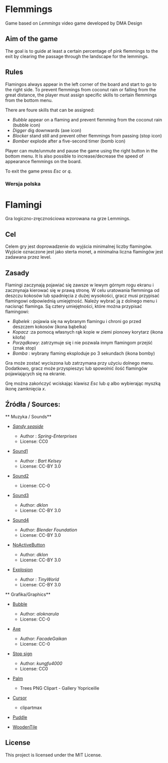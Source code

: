 #  Flemmings
Game based on _Lemmings_ video game developed by DMA Design 

## Aim of the game
The goal is to guide at least a certain percentage of pink flemmings to the exit by clearing the passage through the landscape for the lemmings.
 
## Rules

Flamingos always appear in the left corner of the board and start to go to the right side. To prevent flemmings from coconut rain or falling from the great distance, the player must assign specific skills to certain flemmings from the bottom menu.

There are foure skills that can be assigned:

* _Bubble_  appear on a flaming and prevent flemming from the coconut rain (bubble icon)
* _Digger_ dig downwards (axe icon)
* _Blocker_ stand still and prevent other flemmings from passing (stop icon)
* _Bomber_ explode after a five-second timer (bomb icon)

Player can mute/unmute and pause the game using the right button in the bottom menu. It Is also possible to increase/decrease the speed of appearance flemmings on the board.

To exit the game press  _Esc_ or _q_.

### Wersja polska

#  Flamingi

Gra logiczno-zręcznościowa wzorowana na grze Lemmings.

## Cel
Celem gry jest doprowadzenie do wyjścia minimalnej liczby flamingów. Wyjście oznaczone jest jako sterta monet, a minimalna liczna flamingów jest zadawana przez level. 

## Zasady 

Flamingi zaczynają pojawiać się zawsze w lewym górnym rogu ekranu i zacznynaja kierować się w prawą stronę. 
W celu uratowania flemminga od deszczu kokosów lub spadnięcia z dużej wysokości, gracz musi przypisać flamingowi odpowiednią umiejętność. Należy wybrać ją z dolnego menu i nacisnąć flaminga.
Są cztery umiejętności, które można przypisać flamingowi:

* _Bąbelek_ :  pojawia się na wybranym flamingu i chroni go przed deszczem kokosów (ikona bąbelka)
* _Kopacz_ :za pomocą własnych rąk kopie w ziemi pionowy korytarz (ikona kilofa)
* _Porządkowy_: zatrzymuje się i nie pozwala innym flamingom przejść (znak stop)
* _Bomba_ : wybrany flaming eksploduje po 3 sekundach (ikona bomby)

Gra może zostać wyciszona lub zatrzymana przy użyciu dolnego menu. Dodatkowo, gracz może przyspieszyc lub spowolnić ilość flamingów pojawiających się na ekranie.
    
Grę można zakończyć wciskając klawisz _Esc_ lub _q_ albo wybierając myszką ikonę zamknięcia _x_.      

## Źródła / Sources: 

** Muzyka / Sounds**

* [_Sandy seaside_ ](https://opengameart.org/content/sandy-seaside-2)    
  * Author : _Spring-Enterprises_   
  * License: CC0    

* [Sound1](https://opengameart.org/content/spell-3)  
  * Author : _Bart Kelsey_  
  * License: CC-BY 3.0  
  
* [Sound2](https://opengameart.org/content/menu-choice)  
  * License: CC-0
  
* [Sound3](https://opengameart.org/content/laser-fire)  
  * Author: _dklon_
  * License: CC-BY 3.0
  
* [Sound4](https://opengameart.org/content/cork)  
  * Author: _Blender Foundation_
  * License: CC-BY 3.0
  
* [NoActiveButton](https://opengameart.org/content/quick-zap)  
  * Author: _dklon_
  * License: CC-BY 3.0
  
* [Explosion](https://opengameart.org/content/explosion-0)  
  * Author : _TinyWorld_
  * License: CC-BY 3.0  

** Grafika/Graphics**

* [Bubble](https://opengameart.org/content/transparent-bubble)
  * Author: _aloknarula_
   * License: CC-0	
   
* [Axe](https://opengameart.org/content/the-sprite-stuff)
  * Author: _FacadeGaikan_
   * License: CC-0	
   
* [Stop sign](https://opengameart.org/content/stop-sign-32x32)  
   * Author: _kungfu4000_
   * License: CC0 
   
* [Palm](https://gallery.yopriceville.com/Free-Clipart-Pictures/Trees-PNG-Clipart/Palm_Tree_PNG_Clipart_Picture-935700639&sa=U&ved=0ahUKEwjizda6pJLMAhUFtxQKHW02DakQwW4IIjAG&usg=AFQjCNHXgVU36vHipcLn0MbIHHcUinXkWQ#.W-67uC13AdV)
   * Trees PNG Clipart - Gallery Yopriceille
	   
* [Cursor](https://www.clipartmax.com/so/cursor/)  
   * clipartmax
* [Puddle](https://gallery.yopriceville.com/Free-Clipart-Pictures/Transparent_Water_PNG_Clipart#.W-nlAC2Bg_U)
* [WoodenTile](https://gallery.yopriceville.com/Backgrounds/Wooden_Background#.W-np8i2BjUo) 

## License

This project is licensed under the MIT License.
